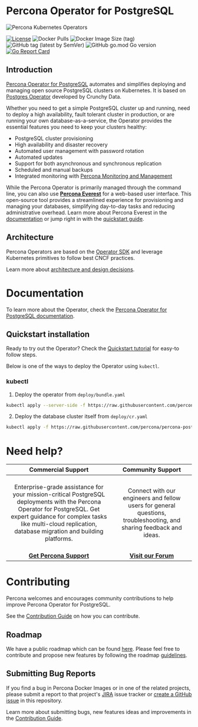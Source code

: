 # Percona Operator for PostgreSQL

![Percona Kubernetes Operators](kubernetes.svg)

[![License](https://img.shields.io/badge/License-Apache%202.0-blue.svg)](https://opensource.org/licenses/Apache-2.0)
![Docker Pulls](https://img.shields.io/docker/pulls/percona/percona-postgresql-operator)
![Docker Image Size (tag)](https://img.shields.io/docker/image-size/percona/percona-postgresql-operator/2)
![GitHub tag (latest by SemVer)](https://img.shields.io/github/v/tag/percona/percona-postgresql-operator?include_prereleases&sort=semver)
![GitHub go.mod Go version](https://img.shields.io/github/go-mod/go-version/percona/percona-postgresql-operator)
[![Go Report Card](https://goreportcard.com/badge/github.com/fulviodenza/percona-postgresql-operator)](https://goreportcard.com/report/github.com/fulviodenza/percona-postgresql-operator)

## Introduction

[Percona Operator for PostgreSQL](https://docs.percona.com/percona-operator-for-postgresql/2.0/index.html) automates and simplifies deploying and managing open source PostgreSQL clusters on Kubernetes. It is based on [Postgres Operator](https://github.com/CrunchyData/postgres-operator) developed by Crunchy Data.

Whether you need to get a simple PostgreSQL cluster up and running, need to deploy a high availability, fault tolerant cluster in production, or are running your own database-as-a-service, the Operator provides the essential features you need to keep your clusters healthy:

- PostgreSQL cluster provisioning
- High availability and disaster recovery
- Automated user management with password rotation
- Automated updates
- Support for both asynchronous and synchronous replication
- Scheduled and manual backups
- Integrated monitoring with [Percona Monitoring and Management](https://www.percona.com/software/database-tools/percona-monitoring-and-management)

While the Percona Operator is primarily managed through the command line, you can also use **[Percona Everest](https://docs.percona.com/everest/index.html)** for a web-based user interface. This open-source tool provides a streamlined experience for provisioning and managing your databases, simplifying day-to-day tasks and reducing administrative overhead. Learn more about Percona Everest in the [documentation](https://docs.percona.com/everest/index.html) or jump right in with the [quickstart guide](https://docs.percona.com/everest/quickstart-guide/quick-install.html).

## Architecture

Percona Operators are based on the [Operator SDK](https://github.com/operator-framework/operator-sdk) and leverage Kubernetes primitives to follow best CNCF practices.

Learn more about [architecture and design decisions](https://docs.percona.com/percona-operator-for-postgresql/2.0/architecture.html).

# Documentation

To learn more about the Operator, check the [Percona Operator for PostgreSQL documentation](https://docs.percona.com/percona-operator-for-postgresql/2.0/index.html).

## Quickstart installation

Ready to try out the Operator? Check the [Quickstart tutorial](https://docs.percona.com/percona-operator-for-postgresql/2.0/quickstart.html) for easy-to follow steps.

Below is one of the ways to deploy the Operator using `kubectl`.

### kubectl

1. Deploy the operator from `deploy/bundle.yaml`

```sh
kubectl apply --server-side -f https://raw.githubusercontent.com/percona/percona-postgresql-operator/main/deploy/bundle.yaml
```

2. Deploy the database cluster itself from `deploy/cr.yaml`

```sh
kubectl apply -f https://raw.githubusercontent.com/percona/percona-postgresql-operator/main/deploy/cr.yaml
```

# Need help?

|                                                                                                                **Commercial Support**                                                                                                                |                                                       **Community Support**                                                        |
| :--------------------------------------------------------------------------------------------------------------------------------------------------------------------------------------------------------------------------------------------------: | :--------------------------------------------------------------------------------------------------------------------------------: |
| <br/>Enterprise-grade assistance for your mission-critical PostgreSQL deployments with the Percona Operator for PostgreSQL. Get expert guidance for complex tasks like multi-cloud replication, database migration and building platforms.<br/><br/> | <br/>Connect with our engineers and fellow users for general questions, troubleshooting, and sharing feedback and ideas.<br/><br/> |
|                                                                                                 **[Get Percona Support](https://hubs.ly/Q02ZTH9s0)**                                                                                                 |            **[Visit our Forum](https://forums.percona.com/c/postgresql/percona-kubernetes-operator-for-postgresql/68)**            |

# Contributing

Percona welcomes and encourages community contributions to help improve Percona Operator for PostgreSQL.

See the [Contribution Guide](CONTRIBUTING.md) on how you can contribute.

## Roadmap

We have a public roadmap which can be found [here](https://github.com/orgs/percona/projects/10). Please feel free to contribute and propose new features by following the roadmap [guidelines](https://github.com/percona/roadmap).

## Submitting Bug Reports

If you find a bug in Percona Docker Images or in one of the related projects, please submit a report to that project's [JIRA](https://jira.percona.com/browse/K8SPG) issue tracker or [create a GitHub issue](https://docs.github.com/en/issues/tracking-your-work-with-issues/creating-an-issue#creating-an-issue-from-a-repository) in this repository.

Learn more about submitting bugs, new features ideas and improvements in the [Contribution Guide](CONTRIBUTING.md).
